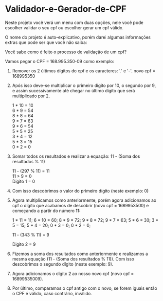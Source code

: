 # Validador-e-Gerador-de-CPF
Neste projeto você verá um menu com duas opções, nele você pode escolher validar o seu cpf ou escolher gerar um cpf válido.

O nome do projeto é auto-explicativo, porém darei algumas informações extras que pode ser que você não saiba:

Você sabe como é feito o processo de validação de um cpf?

Vamos pegar o CPF = 168.995.350-09 como exemplo:

1) Remover os 2 últimos dígitos do cpf e os caracteres: '.' e '-'. 
     novo cpf = 168995350

2) Após isso deve-se multiplicar o primeiro dígito por 10, o segundo por 9, e assim sucessivamente até chegar no último digito que será multiplicado por 2.

     1 * 10 = 10             
     6 * 9  = 54            
     8 * 8  = 64             
     9 * 7  = 63             
     9 * 6  = 54             
     5 * 5  = 25             
     3 * 4  = 12             
     5 * 3  = 15             
     0 * 2  = 0              
       
3) Somar todos os resultados e realizar a equação:
   11 - (Soma dos resultados % 11)
   
     11 - (297 % 11) = 11    
     11 > 9 = 0              
     Digito 1 = 0  

4) Com isso descobrimos o valor do primeiro dígito (neste exemplo: 0)

5) Agora multiplicamos como anteriormente, porém agora adicionamos ao cpf o dígito que acabamos de descobrir (novo cpf = 1689953500) e começando a partir do número 11:
 
     1 * 11 = 11;
     6 * 10 = 60; 
     8 * 9  = 72; 
     9 * 8  = 72; 
     9 * 7  = 63; 
     5 * 6  = 30; 
     3 * 5  = 15; 
     5 * 4  = 20; 
     0 * 3  = 0; 
     0 * 2  = 0;    
  
      11 - (343 % 11) = 9

     Digito 2 = 9

6) Fizemos a soma dos resultados como anteriormente e realizamos a mesma equação (11 - (Soma dos resultados % 11)). Com isso descobrimos o segundo dígito (neste exemplo: 9).

7) Agora adicionamos o dígito 2 ao nosso novo cpf (novo cpf = 16899535009).

8) Por último, comparamos o cpf antigo com o novo, se forem iguais então o CPF é válido, caso contrário, inválido.

